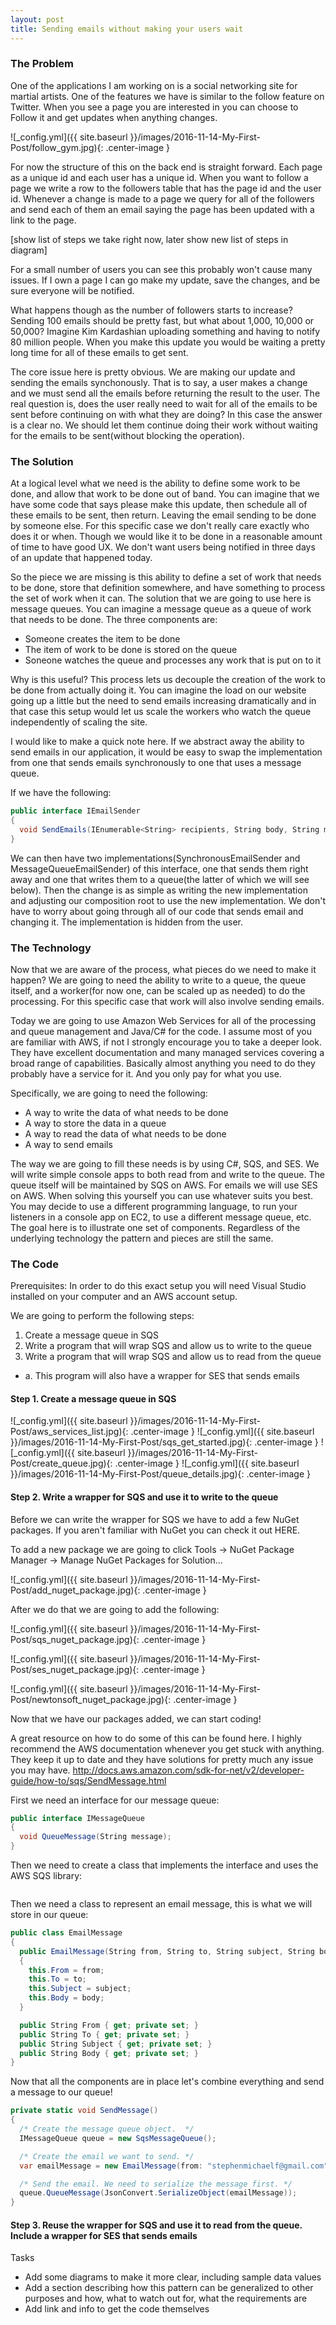 ```yaml
---
layout: post
title: Sending emails without making your users wait
---
```

### The Problem 

One of the applications I am working on is a social networking site for martial artists. One of the features we have is similar to the follow feature on Twitter. When you see a page you are interested in you can choose to Follow it and get updates when anything changes.

![_config.yml]({{ site.baseurl }}/images/2016-11-14-My-First-Post/follow_gym.jpg){: .center-image }

For now the structure of this on the back end is straight forward. Each page as a unique id and each user has a unique id. When you want to follow a page we write a row to the followers table that has the page id and the user id. Whenever a change is made to a page we query for all of the followers and send each of them an email saying the page has been updated with a link to the page.

[show list of steps we take right now, later show new list of steps in diagram]

For a small number of users you can see this probably won't cause many issues. If I own a page I can go make my update, save the changes, and be sure everyone will be notified.

What happens though as the number of followers starts to increase? Sending 100 emails should be pretty fast, but what about 1,000, 10,000 or 50,000? Imagine Kim Kardashian uploading something and having to notify 80 million people. When you make this update you would be waiting a pretty long time for all of these emails to get sent.

The core issue here is pretty obvious. We are making our update and sending the emails synchonously. That is to say, a user makes a change and we must send all the emails before returning the result to the user. The real question is, does the user really need to wait for all of the emails to be sent before continuing on with what they are doing? In this case the answer is a clear no. We should let them continue doing their work without waiting for the emails to be sent(without blocking the operation).

### The Solution

At a logical level what we need is the ability to define some work to be done, and allow that work to be done out of band. You can imagine that we have some code that says please make this update, then schedule all of these emails to be sent, then return. Leaving the email sending to be done by someone else. For this specific case we don't really care exactly who does it or when. Though we would like it to be done in a reasonable amount of time to have good UX. We don't want users being notified in three days of an update that happened today.

So the piece we are missing is this ability to define a set of work that needs to be done, store that definition somewhere, and have something to process the set of work when it can. The solution that we are going to use here is message queues. You can imagine a message queue as a queue of work that needs to be done. The three components are:

- Someone creates the item to be done
- The item of work to be done is stored on the queue
- Soneone watches the queue and processes any work that is put on to it

Why is this useful? This process lets us decouple the creation of the work to be done from actually doing it. You can imagine the load on our website going up a little but the need to send emails increasing dramatically and in that case this setup would let us scale the workers who watch the queue independently of scaling the site.

I would like to make a quick note here. If we abstract away the ability to send emails in our application, it would be easy to swap the implementation from one that sends emails synchronously to one that uses a message queue.

If we have the following:

```cs
public interface IEmailSender
{
  void SendEmails(IEnumerable<String> recipients, String body, String message);
}
```

We can then have two implementations(SynchronousEmailSender and MessageQueueEmailSender) of this interface, one that sends them right away and one that writes them to a queue(the latter of which we will see below). Then the change is as simple as writing the new implementation and adjusting our composition root to use the new implementation. We don't have to worry about going through all of our code that sends email and changing it. The implementation is hidden from the user.

### The Technology

Now that we are aware of the process, what pieces do we need to make it happen? We are going to need the ability to write to a queue, the queue itself, and a worker(for now one, can be scaled up as needed) to do the processing. For this specific case that work will also involve sending emails.

Today we are going to use Amazon Web Services for all of the processing and queue management and Java/C# for the code. I assume most of you are familiar with AWS, if not I strongly encourage you to take a deeper look. They have excellent documentation and many managed services covering a broad range of capabilities. Basically almost anything you need to do they probably have a service for it. And you only pay for what you use.

Specifically, we are going to need the following:

- A way to write the data of what needs to be done
- A way to store the data in a queue
- A way to read the data of what needs to be done
- A way to send emails

The way we are going to fill these needs is by using C#, SQS, and SES. We will write simple console apps to both read from and write to the queue. The queue itself will be maintained by SQS on AWS. For emails we will use SES on AWS. When solving this yourself you can use whatever suits you best. You may decide to use a different programming language, to run your listeners in a console app on EC2, to use a different message queue, etc. The goal here is to illustrate one set of components. Regardless of the underlying technology the pattern and pieces are still the same.

### The Code

Prerequisites:
In order to do this exact setup you will need Visual Studio installed on your computer and an AWS account setup.

We are going to perform the following steps:

1. Create a message queue in SQS
2. Write a program that will wrap SQS and allow us to write to the queue
3. Write a program that will wrap SQS and allow us to read from the queue
- a. This program will also have a wrapper for SES that sends emails

#### Step 1. Create a message queue in SQS

![_config.yml]({{ site.baseurl }}/images/2016-11-14-My-First-Post/aws_services_list.jpg){: .center-image }
![_config.yml]({{ site.baseurl }}/images/2016-11-14-My-First-Post/sqs_get_started.jpg){: .center-image }
![_config.yml]({{ site.baseurl }}/images/2016-11-14-My-First-Post/create_queue.jpg){: .center-image }
![_config.yml]({{ site.baseurl }}/images/2016-11-14-My-First-Post/queue_details.jpg){: .center-image }

#### Step 2. Write a wrapper for SQS and use it to write to the queue

Before we can write the wrapper for SQS we have to add a few NuGet packages. If you aren't familiar with NuGet you can check it out HERE.

To add a new package we are going to click Tools -> NuGet Package Manager -> Manage NuGet Packages for Solution...

![_config.yml]({{ site.baseurl }}/images/2016-11-14-My-First-Post/add_nuget_package.jpg){: .center-image }

After we do that we are going to add the following:

![_config.yml]({{ site.baseurl }}/images/2016-11-14-My-First-Post/sqs_nuget_package.jpg){: .center-image }

![_config.yml]({{ site.baseurl }}/images/2016-11-14-My-First-Post/ses_nuget_package.jpg){: .center-image }

![_config.yml]({{ site.baseurl }}/images/2016-11-14-My-First-Post/newtonsoft_nuget_package.jpg){: .center-image }

Now that we have our packages added, we can start coding!

A great resource on how to do some of this can be found here. I highly recommend the AWS documentation whenever you get stuck with anything. They keep it up to date and they have solutions for pretty much any issue you may have.
http://docs.aws.amazon.com/sdk-for-net/v2/developer-guide/how-to/sqs/SendMessage.html

First we need an interface for our message queue:

```cs
public interface IMessageQueue
{
  void QueueMessage(String message);
}
```

Then we need to create a class that implements the interface and uses the AWS SQS library:

```cs

```

Then we need a class to represent an email message, this is what we will store in our queue:

```cs
public class EmailMessage
{
  public EmailMessage(String from, String to, String subject, String body)
  {
    this.From = from;
    this.To = to;
    this.Subject = subject;
    this.Body = body;
  }

  public String From { get; private set; }
  public String To { get; private set; }
  public String Subject { get; private set; }
  public String Body { get; private set; }
}
```

Now that all the components are in place let's combine everything and send a message to our queue!

```cs
private static void SendMessage()
{
  /* Create the message queue object.  */
  IMessageQueue queue = new SqsMessageQueue();

  /* Create the email we want to send. */
  var emailMessage = new EmailMessage(from: "stephenmichaelf@gmail.com", to: "stephenmichaelf@gmail.com", subject: "This is my subject!", body: "This is the body of my email.");

  /* Send the email. We need to serialize the message first. */
  queue.QueueMessage(JsonConvert.SerializeObject(emailMessage));
}
```

#### Step 3. Reuse the wrapper for SQS and use it to read from the queue. Include a wrapper for SES that sends emails



Tasks
* Add some diagrams to make it more clear, including sample data values
* Add a section describing how this pattern can be generalized to other purposes and how, what to watch out for, what the requirements are
* Add link and info to get the code themselves
